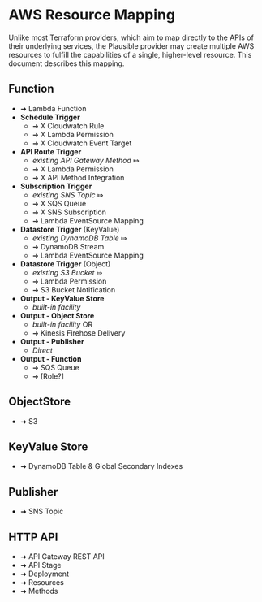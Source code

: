 # AWS Resource Mapping

Unlike most Terraform providers, which aim to map directly to the APIs of their underlying services, the Plausible provider may create multiple AWS resources to fulfill the capabilities of a single, higher-level resource. This document describes this mapping.

## **Function**
* ➜ Lambda Function
* **Schedule Trigger**
    * ➜ X Cloudwatch Rule
    * ➜ X Lambda Permission
    * ➜ X Cloudwatch Event Target
* **API Route Trigger**
    * *existing API Gateway Method* ⤇
    * ➜ X Lambda Permission
    * ➜ X API Method Integration
* **Subscription Trigger**
    * *existing SNS Topic* ⤇
    * ➜ X SQS Queue
    * ➜ X SNS Subscription
    * ➜ Lambda EventSource Mapping
* **Datastore Trigger** (KeyValue)
    * *existing DynamoDB Table* ⤇
    * ➜ DynamoDB Stream
    * ➜ Lambda EventSource Mapping
* **Datastore Trigger** (Object)
    * *existing S3 Bucket* ⤇
    * ➜ Lambda Permission
    * ➜ S3 Bucket Notification
* **Output - KeyValue Store**
    * *built-in facility*
* **Output - Object Store**
    * *built-in facility* OR 
    * ➜ Kinesis Firehose Delivery
* **Output - Publisher**
    * *Direct*
* **Output - Function**
    * ➜ SQS Queue
    * ➜ [Role?]

## ObjectStore
* ➜ S3 

## KeyValue Store
* ➜ DynamoDB Table & Global Secondary Indexes

## Publisher
* ➜ SNS Topic

## HTTP API
* ➜ API Gateway REST API
* ➜ API Stage
* ➜ Deployment
* ➜ Resources
* ➜ Methods